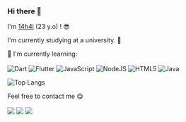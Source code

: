 ### Hi there 👋

I'm [14h4i](https://portfolio-14h4i.web.app) (23 y.o) ! :sunglasses:

I'm currently studying at a university. :school:

:page_with_curl: I'm currently learning:
<br><br>
![Dart](https://img.shields.io/badge/dart-%230175C2.svg?style=for-the-badge&logo=dart&logoColor=white)
![Flutter](https://img.shields.io/badge/Flutter-%2302569B.svg?style=for-the-badge&logo=Flutter&logoColor=white)
![JavaScript](https://img.shields.io/badge/javascript-%23323330.svg?style=for-the-badge&logo=javascript&logoColor=%23F7DF1E)
![NodeJS](https://img.shields.io/badge/node.js-6DA55F?style=for-the-badge&logo=node.js&logoColor=white)
![HTML5](https://img.shields.io/badge/html5-%23E34F26.svg?style=for-the-badge&logo=html5&logoColor=white)
![Java](https://img.shields.io/badge/java-%23ED8B00.svg?style=for-the-badge&logo=java&logoColor=white)

<!-- ![C](https://img.shields.io/badge/c-%2300599C.svg?style=for-the-badge&logo=c&logoColor=white)
![C#](https://img.shields.io/badge/c%23-%23239120.svg?style=for-the-badge&logo=c-sharp&logoColor=white)
![C++](https://img.shields.io/badge/c++-%2300599C.svg?style=for-the-badge&logo=c%2B%2B&logoColor=white) -->

![Top Langs](https://github-readme-stats.vercel.app/api/top-langs/?username=14h4i&langs_count=8&layout=compact)

Feel free to contact me :yum:
<br><br>
[<img src="https://img.shields.io/badge/Telegram-%40l4h4i-blue">](https://t.me/l4h4i)
[<img src="https://img.shields.io/badge/LinkedIn-%4014h4i-white">](https://www.linkedin.com/in/14h4i/)
[<img src="https://img.shields.io/badge/Email-pgkhai.dev%40gmail.com-yellow">](mailto:pgkhai.dev@gmail.com)

<!-- [<img src="https://img.shields.io/badge/Personal%20Site-moepoi.dev-red">](https://) -->
